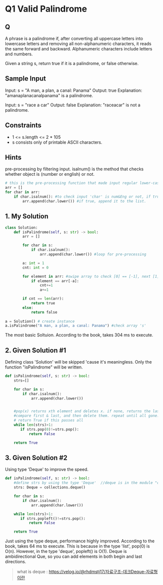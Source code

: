 # Q1 Valid Palindrome

## Q
A phrase is a palindrome if, after converting all uppercase letters into lowercase letters and removing all non-alphanumeric characters, it reads the same forward and backward. Alphanumeric characters include letters and numbers.

Given a string s, return true if it is a palindrome, or false otherwise.

## Sample Input
Input: s = "A man, a plan, a canal: Panama"
Output: true
Explanation: "amanaplanacanalpanama" is a palindrome.

Input: s = "race a car"
Output: false
Explanation: "raceacar" is not a palindrome.

## Constraints
- 1 <= s.length <= 2 * 105
- s consists only of printable ASCII characters.

## Hints
pre-processing by filtering input.
isalnum() is the method that checks whether object is (number or english) or not.

```py
# this is the pre-processing function that made input regular lower-case english(or number).
arr = []
for char in arr:
    if char.isalnum(): #to check input 'char' is num&Eng or not, if true, return true. Vice versa.
        arr.append(char.lower()) #if true, append it to the list.
```

## 1. My Solution

```py
class Solution:
    def isPalindrome(self, s: str) -> bool:
        arr = []

        for char in s:
            if char.isalnum():
                arr.append(char.lower()) #loop for pre-processing

        a: int = 1
        cnt: int = 0

        for element in arr: #swipe array to check [0] == [-1], next [1]==[-2], ···
            if element == arr[-a]:
                cnt+=1
                a+=1

        if cnt == len(arr):
            return true
        else:
            return false
        
a = Solution() # create instance
a.isPalindrome("A man, a plan, a canal: Panama") #check array 's'
```
The most basic Soltuion. According to the book, takes 304 ms to execute.

## 2. Given Solution #1
Defining class 'Solution' will be skipped 'cause it's meaningless. Only the function "isPalindrome" will be written.

```py
def isPalindrome(self, s: str) -> bool:
    strs=[]

    for char in s:
        if char.isalnum():
            arr.append(char.lower())


    #pop(x) returns xth element and deletes x. if none, returns the last element and deletes.
    #compare first & last, and then delete them. repeat until all gone.
    # return True if this passes all
    while len(strs)>1:
       if strs.pop(0)!=strs.pop(): 
           return False

    return True
```

## 3. Given Solution #2
Using type 'Deque' to improve the speed.

```py
def isPalindrome(self, s: str) -> bool:
    #define strs by using the type 'Deque'  //deque is in the module "collections" (that's why we wrote 'collections.deque')
    strs: Deque = collections.deque()

    for char in s:
        if char.isalnum():
            arr.append(char.lower())

    while len(strs)>1:
       if strs.popleft()!=strs.pop(): 
           return False

    return True
```
Just using the type deque, performance highly improved. According to the book, takes 64 ms to execute. 
This is because in the type 'list', pop(0) is O(n). However, in the type 'deque', popleft() is O(1).
Deque is ambidirectional Que, so you can add elements in both begin and last directions.

> what is deque : https://velog.io/@rhdmstj17/자료구조-데크Deque-자료형이란